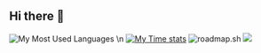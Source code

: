 ## Hi there 👋
![My Most Used Languages](https://github-readme-stats.vercel.app/api/top-langs/?username=aminokun&size_weight=0.5&count_weight=0.5) \n
[![My Time stats](https://github-readme-stats.vercel.app/api/wakatime?username=minosh)](https://github.com/anuraghazra/github-readme-stats)
![roadmap.sh](https://roadmap.sh/card/wide/66d23bba553501e3c33b2442?variant=light&roadmaps=typescript%2Cbackend%2Cfrontend%2Cfull-stack)
<picture>
  <source
    srcset="https://github-readme-stats.vercel.app/api?username=aminokun&show_icons=true&theme=dark"
    media="(prefers-color-scheme: dark)"
  />
  <source
    srcset="https://github-readme-stats.vercel.app/api?username=aminokun&show_icons=true"
    media="(prefers-color-scheme: light), (prefers-color-scheme: no-preference)"
  />
  <img src="https://github-readme-stats.vercel.app/api?username=aminokun&show_icons=true" />
</picture>




